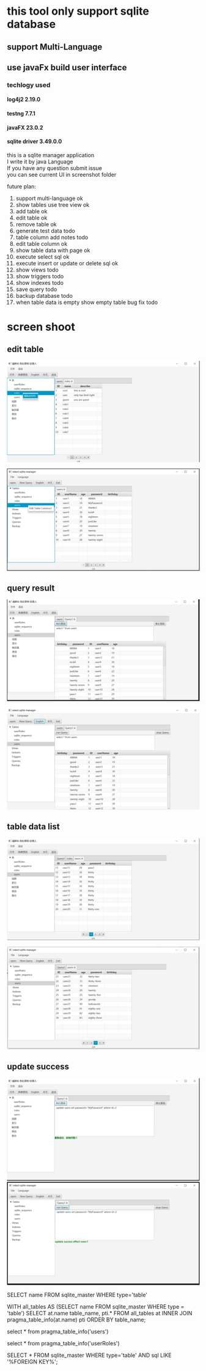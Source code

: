 # this tool only support sqlite database
## support Multi-Language
## use javaFx build user interface

### techlogy used
#### log4j2 2.19.0
#### testng 7.7.1
#### javaFX 23.0.2
#### sqlite driver 3.49.0.0

this is a sqlite manager application  
I write it by java Language  
If you have any question submit issue  
you can see current UI in screenshot folder  

future plan:  
1. support multi-language ok
2. show tables use tree view ok
3. add table ok
4. edit table ok
5. remove table ok
6. generate test data todo
7. table column add notes todo
8. edit table column ok
9. show table data with page ok
10. execute select sql ok
11. execute insert or update or delete sql ok
12. show views todo
13. show triggers todo
14. show indexes todo
15. save query todo
16. backup database todo
17. when table data is empty show empty table bug fix todo

# screen shoot
## edit table
![pic1](screenshoot/editTableCn.png)

![pic2](screenshoot/editTableEn.png)
## query result
![pic3](screenshoot/queryResultCn.png)

![pic4](screenshoot/queryResultEn.png)
## table data list
![pic5](screenshoot/TableDataListCn.png)

![pic6](screenshoot/TableDataListEn.png)

## update success
![pic7](screenshoot/updateSuccessCn.png)
![pic8](screenshoot/updateSuccessEn.png)



SELECT name FROM sqlite_master WHERE type='table'

WITH all_tables AS (SELECT name FROM sqlite_master WHERE type = 'table')
SELECT at.name table_name, pti.*
FROM all_tables at INNER JOIN pragma_table_info(at.name) pti
ORDER BY table_name;


select * from pragma_table_info('users')

select * from pragma_table_info('userRoles')

SELECT *
FROM sqlite_master
WHERE type='table' AND sql LIKE '%FOREIGN KEY%';